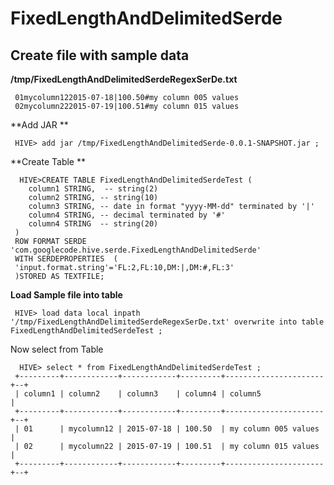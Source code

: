 # FixedLengthAndDelimitedSerde

## Create file with sample data

**/tmp/FixedLengthAndDelimitedSerdeRegexSerDe.txt**
 
     01mycolumn122015-07-18|100.50#my column 005 values 
     02mycolumn222015-07-19|100.51#my column 015 values 

**Add JAR **

     HIVE> add jar /tmp/FixedLengthAndDelimitedSerde-0.0.1-SNAPSHOT.jar ;
     
 **Create Table **
      
      HIVE>CREATE TABLE FixedLengthAndDelimitedSerdeTest (
        column1 STRING,  -- string(2)
        column2 STRING, -- string(10)
        column3 STRING, -- date in format "yyyy-MM-dd" terminated by '|'
        column4 STRING, -- decimal terminated by '#'
        column4 STRING  -- string(20)
     )
     ROW FORMAT SERDE 'com.googlecode.hive.serde.FixedLengthAndDelimitedSerde'
     WITH SERDEPROPERTIES  (
     'input.format.string'='FL:2,FL:10,DM:|,DM:#,FL:3'
     )STORED AS TEXTFILE;
 
 **Load Sample file into table**
 
     HIVE> load data local inpath '/tmp/FixedLengthAndDelimitedSerdeRegexSerDe.txt' overwrite into table FixedLengthAndDelimitedSerdeTest ;
 
 Now select from Table
 
      HIVE> select * from FixedLengthAndDelimitedSerdeTest ;
     +---------+------------+------------+---------+----------------------+--+
     | column1 | column2    | column3    | column4 | column5              | 
     +---------+------------+------------+---------+----------------------+--+
     | 01      | mycolumn12 | 2015-07-18 | 100.50  | my column 005 values |
     | 02      | mycolumn22 | 2015-07-19 | 100.51  | my column 015 values |
     +---------+------------+------------+---------+----------------------+--+
